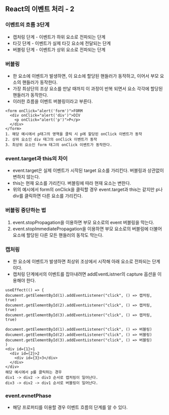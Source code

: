 ## React의 이벤트 처리 - 2
### 이벤트의 흐름 3단계
* 캡처링 단계 - 이벤트가 하위 요소로 전파되는 단계
* 타깃 단계 - 이벤트가 실제 타깃 요소에 전달되는 단계
* 버블링 단계 - 이벤트가 상위 요소로 전파되는 단계
### 버블링 
* 한 요소에 이벤트가 발생하면, 이 요소에 할당된 핸들러가 동작하고, 이어서 부모 요소의 핸들러가 동작한다.
* 가장 최상단의 조상 요소를 만날 때까지 이 과정이 반복 되면서 요소 각각에 할당된 핸들러가 동작한다.
* 이러한 흐름을 이벤트 버블링이라고 부른다.
```
<form onClick="alert('form')">FORM
  <div onClick="alert('div')">DIV
    <p onClick="alert('p')">P</p>
  </div>
</form>
1. 해당 예시에서 p태그의 영역을 클릭 시 p에 할당된 onClick 이벤트가 동작
2. 상위 요소인 div 태그의 onClick 이벤트가 동작
3. 최상위 요소인 form 태그의 onClick 이벤트가 동작한다.
```
### event.target과 this의 차이
* event.target은 실제 이벤트가 시작된 target 요소를 가리킨다. 버블링과 상관없이 변하지 않는다.
* this는 현재 요소를 가리킨다. 버블링에 따라 현재 요소는 변한다.
* 위의 예시에서 form의 onClick을 클릭할 경우 event.target과 this는 같지만 p나 div를 클릭하면 다른 요소를 가리킨다.
### 버블링 중단하는 법
1. event.stopPropagation을 이용하면 부모 요소로의 event 버블링을 막는다.
2. event.stopImmediatePropagation을 이용하면 부모 요소로의 버블링에 더불어 요소에 할당된 다른 모든 핸들러의 동작도 막는다.
### 캡처링
* 한 요소에 이벤트가 발생하면 최상위 조상에서 시작해 아래 요소로 전파되는 단계 이다.
* 캡처링 단계에서의 이벤트를 잡아내려면 addEventListner의 capture 옵션을 이용해야 한다.
```
useEffect(() => {
document.getElementById(1).addEventListener("click", () => 캡처링, true)
document.getElementById(2).addEventListener("click", () => 캡처링, true)
document.getElementById(3).addEventListener("click", () => 캡처링, true)

document.getElementById(1).addEventListener("click", () => 버블링)
document.getElementById(2).addEventListener("click", () => 버블링)
document.getElementById(3).addEventListener("click", () => 버블링)
)
<div id={1}>1
  <div id={2}>2
    <div id={3}>3</div>
  </div>
</div>
해당 예시에서 p를 클릭하는 경우
div1 -> div2 -> div3 순서로 캡처링이 일어난다.
div3 -> div2 -> div1 순서로 버블링이 일어난다.
```
### event.evnetPhase
* 해당 프로퍼티를 이용할 경우 이벤트 흐름의 단계를 알 수 있다.
